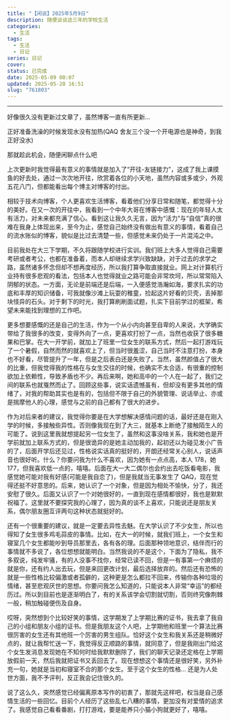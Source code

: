 ```yaml
---
title: "【闲谈】2025年5月9日"
description: 随便谈谈这三年的学校生活
categories:
  - 生活
tags:
  - 生活
  - 日记
series: 日记
cover: 
status: 已完成
date: 2025-05-09 00:07
updated: 2025-05-20 16:51
slug: "761803"
---
```

---
好像很久没有更新过文章了，虽然博客一直有所更新...

正好准备洗澡的时候发现水没有加热(QAQ 舍友三个没一个开电源也是神奇，到我正好没水)

那就趁此机会，随便闲聊点什么吧

上次更新时我觉得最有意义的事情就是加入了“开往-友链接力”，这成了我上课摸鱼的好去处，通过一次次地开往，欣赏着各位的小天地，虽然内容或多或少，外观五花八门，但都能看出每个博主对博客的付出。

相较于技术向博客，个人更喜欢生活博客，看着他们分享日常和随笔，都觉得十分的美好。在又一次的开往中，我看到一个中年大哥在博客中感慨：现在的年轻人太有活力，对未来都充满了信心。看到这让我久久无言，因为“活力”与“自信”真的很难在我身上体现出来，至今为止，感觉自己始终没有做出有意义的事情，看着自己的流水账似的博客，貌似是比过去清楚一些，但感觉未来仍处于一片混沌之中。

目前我处在大三下学期，不久将跟随学校进行实训。我们班上大多人觉得自己需要考研或者考公，也都在准备着，而本人却继续求学兴致缺缺，对于过去的求学之路，虽然诸多怀念但却不想再度经历，所以我打算争取直接就业。网上对计算机行业持有很多悲观的看法，包括本人也觉得就业之路可能会非常坎坷，所以常常陷入阴郁的状态。一方面，无论是前端还是后端，一入便感觉浩瀚如海，要求扎实的功底和丰厚的知识储备，可我就像沙滩上玩耍的稚童，捡起这片好看的贝壳，丢掉那块怪异的石头。对于剩下的时光，我打算刷刷面试题，扎实下目前学过的框架，希望未来能找到理想的工作吧。

更多想要感慨的还是自己的生活，作为一个从小内向甚至自卑的人来说，大学确实带给了我很多的改变，变得外向了一点，更喜欢打扮了一点，当然也收获了很多糖果和巴掌。在大一开学前，就加上了班里一位女生的联系方式，然后一起打游戏玩了一个暑假，自然而然的就喜欢上了，但当时很羞涩，自己当时不注意打扮，本身也不好看，尽管提升了一年，但是之后表白还是失败了。当然，虽然颜值占了很大的比重，但我觉得我的性格在与女生交往的时候，也确实不太合适，有很重的控制欲加上依赖性，导致矛盾也不少。再后来啊，她和高中的一个人在一起了，我们之间的联系也就戛然而止了。回顾这些事，说实话遗憾虽有，但却没有更多其他的情绪了，对我的帮助其实也是有的，包括但不限于自己的外貌管理、说话举止、亦或是揣摩他人的心理，感觉与之前的自己都有了很大的进步。

作为对后来者的建议，我觉得你要是在大学想解决感情问题的话，最好还是在刚入学的时候，多接触些异性。否则像我现在到了大三，就基本上断绝了接触陌生人的可能了。说到这里我就想提起另一位女生了，虽然和这事没啥关系，我和她也是开学前就加上联系方式的，但是很诡异的是她主动加我的，起初还以为碰见发小广告的了，后面开学后还见过，性格说实话真的挺好的，开朗还经常关心别人，说话声音也很好听。什么？你要问我为什么不喜欢，因为她有一点点高，本人 178，她 177，但我喜欢低一点的，嘻嘻。后面在大一大二偶尔也会约出去吃饭看电影，我感觉她可能对我有好感(可能是我自恋了)，但是我就当无事发生了 QAQ，现在觉得还挺不好意思的。后来，她认识了一个对象，但是因为相处不愉快，分了，我还安慰了很久。后面又认识了一个对她很好的，一直到现在感情都很好，我也是默默祝福了。这里就不要探究我的心理了，因为真的谈不上喜欢，只能说还是朋友关系，偶尔朋友圈互评两句这种状态就挺好的。

还有一个很重要的建议，就是一定要去异性去魅。在大学认识了不少女生，所以也得知了女生很多鸡毛蒜皮的事情。比如，在大一的时候，就我们班上，一个女生和寝室几个女生都能吵到导员那里去，各有各的理。后面那种领地意识，结伴而行的事情就不多说了，各位想想就能明白。当然我说的不是这个，下面为了隐私，我不多叙说，纯发牢骚，有的人没事不找你，经常已读不回，但是一有事第一个麻烦的就是你，还有约人出去玩，但是来回更改计划，最后选择放弃的。然后还有恐怖的就是一些性格比较偏激或者孤僻的，这种更是怎么都拉不回来，传输你各种垃圾的情绪，甚至悲观厌世的思想。你要问我怎么知道的，只能说本人非常“幸运”的都经历过。所以到目前也是逐渐明白了，有的关系该学会切割就切割，否则终究像荆棘一般，稍加触碰便伤及自身。

哎呀，突然想到个比较好笑的事情，这学期发了上学期比赛的证书，我去拿了我自己的小组和朋友小组的证书。但是我朋友这个人吧，上学期他和班里一个算法比赛很厉害的女生还有其他班一个厉害的男生组队。恰好这个女生和我关系还是稍微好点的，就让我帮忙送一下，我觉得反正顺路的事情，就同意了，但是我刚出门给这个女生发消息发现她在不知何时给我默默删除了，我们的聊天记录还定格在上学期放假前一天，然后我就把证书又丢回去了。现在想想这个事情还是很好笑，另外补充一句，她就是当初和寝室不合的那个女生。至于这个女生的性格... 还是为人处世方面，我不予评判，反正我会记住很久的。

说了这么久，突然感觉已经偏离原本写作的初衷了，那就先这样吧，权当是自己感情生活的一些回忆。目前个人经历了这些乱七八糟的事情，更加没有对爱情的追求了。我感觉自己看看番剧，打打游戏，要是能养只小猫小狗就更好了，嘻嘻。
